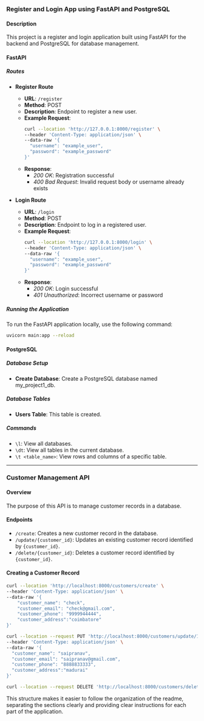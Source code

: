 ### Register and Login App using FastAPI and PostgreSQL

#### Description
This project is a register and login application built using FastAPI for the backend and PostgreSQL for database management.

#### FastAPI
##### Routes
- **Register Route**
  - **URL**: `/register`
  - **Method**: POST
  - **Description**: Endpoint to register a new user.
  - **Example Request**:
    ```bash
    curl --location 'http://127.0.0.1:8000/register' \
    --header 'Content-Type: application/json' \
    --data-raw '{
      "username": "example_user",
      "password": "example_password"
    }'
    ```
  - **Response**:
    - *200 OK*: Registration successful
    - *400 Bad Request*: Invalid request body or username already exists

- **Login Route**
  - **URL**: `/login`
  - **Method**: POST
  - **Description**: Endpoint to log in a registered user.
  - **Example Request**:
    ```bash
    curl --location 'http://127.0.0.1:8000/login' \
    --header 'Content-Type: application/json' \
    --data-raw '{
      "username": "example_user",
      "password": "example_password"
    }'
    ```
  - **Response**:
    - *200 OK*: Login successful
    - *401 Unauthorized*: Incorrect username or password

##### Running the Application
To run the FastAPI application locally, use the following command:
```bash
uvicorn main:app --reload
```

#### PostgreSQL
##### Database Setup
- **Create Database**: Create a PostgreSQL database named my_project1_db.

##### Database Tables
- **Users Table**: This table is created.

##### Commands
- `\l`: View all databases.
- `\dt`: View all tables in the current database.
- `\t <table_name>`: View rows and columns of a specific table.

---

### Customer Management API

#### Overview
The purpose of this API is to manage customer records in a database.

#### Endpoints
- `/create`: Creates a new customer record in the database.
- `/update/{customer_id}`: Updates an existing customer record identified by `{customer_id}`.
- `/delete/{customer_id}`: Deletes a customer record identified by `{customer_id}`.

#### Creating a Customer Record
```bash
curl --location 'http://localhost:8000/customers/create' \
--header 'Content-Type: application/json' \
--data-raw '{
    "customer_name": "check",
    "customer_email": "check@gmail.com",
    "customer_phone": "9999944444",
    "customer_address":"coimbatore"
}'

curl --location --request PUT 'http://localhost:8000/customers/update/1' \
--header 'Content-Type: application/json' \
--data-raw '{
  "customer_name": "saipranav",
  "customer_email": "saipranav@gmail.com",
  "customer_phone": "8888833333",
  "customer_address":"madurai"
}'

curl --location --request DELETE 'http://localhost:8000/customers/delete/3'
```

This structure makes it easier to follow the organization of the readme, separating the sections clearly and providing clear instructions for each part of the application.
